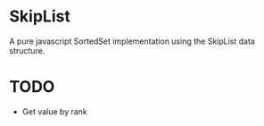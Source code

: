 # SkipList
A pure javascript SortedSet implementation using the SkipList data structure.

# TODO
- Get value by rank
